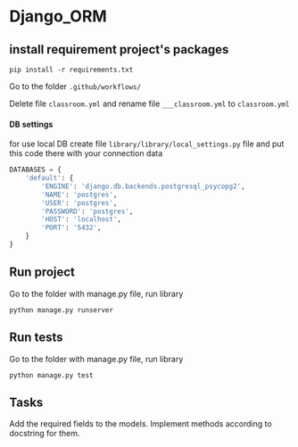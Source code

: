 # Django_ORM

## install requirement project's packages

```commandline
pip install -r requirements.txt
```
Go to the folder `.github/workflows/`

Delete file `classroom.yml` and rename file `___classroom.yml` to `classroom.yml`

#### DB settings

for use local DB create file `library/library/local_settings.py` file and put this code there with your connection data
```python
DATABASES = {
    'default': {
        'ENGINE': 'django.db.backends.postgresql_psycopg2',
        'NAME': 'postgres',
        'USER': 'postgres',
        'PASSWORD': 'postgres',
        'HOST': 'localhost',
        'PORT': '5432',
    }
}
```

## Run project

Go to the folder with manage.py file, run library


```commandline
python manage.py runserver
```
 

## Run tests

Go to the folder with manage.py file, run library

```commandline
python manage.py test
```

## Tasks
Add the required fields to the models.
Implement methods according to docstring  for them.
